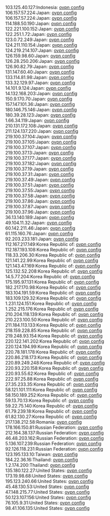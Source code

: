 103.125.40.127:Indonesia: [ovpn config](vpn/103_125_40_127.ovpn)  
106.157.57.224:Japan: [ovpn config](vpn/106_157_57_224.ovpn)  
106.157.57.224:Japan: [ovpn config](vpn/106_157_57_224.ovpn)  
114.188.50.190:Japan: [ovpn config](vpn/114_188_50_190.ovpn)  
122.221.100.152:Japan: [ovpn config](vpn/122_221_100_152.ovpn)  
122.251.1.72:Japan: [ovpn config](vpn/122_251_1_72.ovpn)  
123.0.72.249:Japan: [ovpn config](vpn/123_0_72_249.ovpn)  
124.211.110.154:Japan: [ovpn config](vpn/124_211_110_154.ovpn)  
124.219.214.107:Japan: [ovpn config](vpn/124_219_214_107.ovpn)  
126.159.98.60:Japan: [ovpn config](vpn/126_159_98_60.ovpn)  
126.28.250.206:Japan: [ovpn config](vpn/126_28_250_206.ovpn)  
126.90.82.79:Japan: [ovpn config](vpn/126_90_82_79.ovpn)  
131.147.60.40:Japan: [ovpn config](vpn/131_147_60_40.ovpn)  
133.114.81.98:Japan: [ovpn config](vpn/133_114_81_98.ovpn)  
133.32.129.97:Japan: [ovpn config](vpn/133_32_129_97.ovpn)  
14.101.9.124:Japan: [ovpn config](vpn/14_101_9_124.ovpn)  
14.132.168.203:Japan: [ovpn config](vpn/14_132_168_203.ovpn)  
150.9.170.70:Japan: [ovpn config](vpn/150_9_170_70.ovpn)  
157.147.101.36:Japan: [ovpn config](vpn/157_147_101_36.ovpn)  
180.146.75.146:Japan: [ovpn config](vpn/180_146_75_146.ovpn)  
180.39.28.123:Japan: [ovpn config](vpn/180_39_28_123.ovpn)  
1.66.34.119:Japan: [ovpn config](vpn/1_66_34_119.ovpn)  
210.131.172.108:Japan: [ovpn config](vpn/210_131_172_108.ovpn)  
211.124.137.220:Japan: [ovpn config](vpn/211_124_137_220.ovpn)  
219.100.37.104:Japan: [ovpn config](vpn/219_100_37_104.ovpn)  
219.100.37.105:Japan: [ovpn config](vpn/219_100_37_105.ovpn)  
219.100.37.107:Japan: [ovpn config](vpn/219_100_37_107.ovpn)  
219.100.37.13:Japan: [ovpn config](vpn/219_100_37_13.ovpn)  
219.100.37.177:Japan: [ovpn config](vpn/219_100_37_177.ovpn)  
219.100.37.182:Japan: [ovpn config](vpn/219_100_37_182.ovpn)  
219.100.37.19:Japan: [ovpn config](vpn/219_100_37_19.ovpn)  
219.100.37.31:Japan: [ovpn config](vpn/219_100_37_31.ovpn)  
219.100.37.49:Japan: [ovpn config](vpn/219_100_37_49.ovpn)  
219.100.37.51:Japan: [ovpn config](vpn/219_100_37_51.ovpn)  
219.100.37.55:Japan: [ovpn config](vpn/219_100_37_55.ovpn)  
219.100.37.58:Japan: [ovpn config](vpn/219_100_37_58.ovpn)  
219.100.37.86:Japan: [ovpn config](vpn/219_100_37_86.ovpn)  
219.100.37.87:Japan: [ovpn config](vpn/219_100_37_87.ovpn)  
219.100.37.96:Japan: [ovpn config](vpn/219_100_37_96.ovpn)  
36.13.140.189:Japan: [ovpn config](vpn/36_13_140_189.ovpn)  
49.104.11.32:Japan: [ovpn config](vpn/49_104_11_32.ovpn)  
60.142.211.46:Japan: [ovpn config](vpn/60_142_211_46.ovpn)  
61.115.160.76:Japan: [ovpn config](vpn/61_115_160_76.ovpn)  
92.203.233.181:Japan: [ovpn config](vpn/92_203_233_181.ovpn)  
112.167.217.149:Korea Republic of: [ovpn config](vpn/112_167_217_149.ovpn)  
112.187.193.108:Korea Republic of: [ovpn config](vpn/112_187_193_108.ovpn)  
118.33.206.30:Korea Republic of: [ovpn config](vpn/118_33_206_30.ovpn)  
121.141.22.99:Korea Republic of: [ovpn config](vpn/121_141_22_99.ovpn)  
121.143.47.169:Korea Republic of: [ovpn config](vpn/121_143_47_169.ovpn)  
125.132.52.208:Korea Republic of: [ovpn config](vpn/125_132_52_208.ovpn)  
14.5.77.204:Korea Republic of: [ovpn config](vpn/14_5_77_204.ovpn)  
175.195.97.131:Korea Republic of: [ovpn config](vpn/175_195_97_131.ovpn)  
182.217.170.98:Korea Republic of: [ovpn config](vpn/182_217_170_98.ovpn)  
183.104.191.59:Korea Republic of: [ovpn config](vpn/183_104_191_59.ovpn)  
183.109.129.32:Korea Republic of: [ovpn config](vpn/183_109_129_32.ovpn)  
1.231.124.151:Korea Republic of: [ovpn config](vpn/1_231_124_151.ovpn)  
1.252.215.176:Korea Republic of: [ovpn config](vpn/1_252_215_176.ovpn)  
210.204.118.139:Korea Republic of: [ovpn config](vpn/210_204_118_139.ovpn)  
210.223.100.50:Korea Republic of: [ovpn config](vpn/210_223_100_50.ovpn)  
211.184.113.133:Korea Republic of: [ovpn config](vpn/211_184_113_133.ovpn)  
218.159.228.85:Korea Republic of: [ovpn config](vpn/218_159_228_85.ovpn)  
219.248.93.154:Korea Republic of: [ovpn config](vpn/219_248_93_154.ovpn)  
220.122.141.202:Korea Republic of: [ovpn config](vpn/220_122_141_202.ovpn)  
220.124.194.99:Korea Republic of: [ovpn config](vpn/220_124_194_99.ovpn)  
220.78.181.178:Korea Republic of: [ovpn config](vpn/220_78_181_178.ovpn)  
220.86.218.173:Korea Republic of: [ovpn config](vpn/220_86_218_173.ovpn)  
220.89.249.248:Korea Republic of: [ovpn config](vpn/220_89_249_248.ovpn)  
220.93.220.158:Korea Republic of: [ovpn config](vpn/220_93_220_158.ovpn)  
220.93.55.62:Korea Republic of: [ovpn config](vpn/220_93_55_62.ovpn)  
222.97.25.88:Korea Republic of: [ovpn config](vpn/222_97_25_88.ovpn)  
27.35.233.35:Korea Republic of: [ovpn config](vpn/27_35_233_35.ovpn)  
58.121.101.111:Korea Republic of: [ovpn config](vpn/58_121_101_111.ovpn)  
58.150.189.252:Korea Republic of: [ovpn config](vpn/58_150_189_252.ovpn)  
59.13.70.13:Korea Republic of: [ovpn config](vpn/59_13_70_13.ovpn)  
59.22.75.140:Korea Republic of: [ovpn config](vpn/59_22_75_140.ovpn)  
61.79.239.18:Korea Republic of: [ovpn config](vpn/61_79_239_18.ovpn)  
61.82.130.27:Korea Republic of: [ovpn config](vpn/61_82_130_27.ovpn)  
217.138.212.58:Romania: [ovpn config](vpn/217_138_212_58.ovpn)  
178.166.150.81:Russian Federation: [ovpn config](vpn/178_166_150_81.ovpn)  
212.164.38.137:Russian Federation: [ovpn config](vpn/212_164_38_137.ovpn)  
46.48.203.162:Russian Federation: [ovpn config](vpn/46_48_203_162.ovpn)  
5.136.107.239:Russian Federation: [ovpn config](vpn/5_136_107_239.ovpn)  
92.126.118.231:Russian Federation: [ovpn config](vpn/92_126_118_231.ovpn)  
123.195.133.10:Taiwan: [ovpn config](vpn/123_195_133_10.ovpn)  
184.22.36.16:Thailand: [ovpn config](vpn/184_22_36_16.ovpn)  
1.2.174.200:Thailand: [ovpn config](vpn/1_2_174_200.ovpn)  
135.180.122.27:United States: [ovpn config](vpn/135_180_122_27.ovpn)  
173.19.98.68:United States: [ovpn config](vpn/173_19_98_68.ovpn)  
195.123.240.66:United States: [ovpn config](vpn/195_123_240_66.ovpn)  
45.48.130.53:United States: [ovpn config](vpn/45_48_130_53.ovpn)  
47.148.215.77:United States: [ovpn config](vpn/47_148_215_77.ovpn)  
50.123.107.156:United States: [ovpn config](vpn/50_123_107_156.ovpn)  
76.105.9.31:United States: [ovpn config](vpn/76_105_9_31.ovpn)  
98.41.106.135:United States: [ovpn config](vpn/98_41_106_135.ovpn)  
